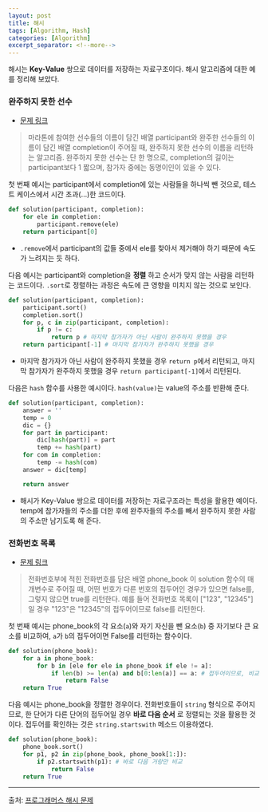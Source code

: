 ```yaml
---
layout: post
title: 해시
tags: [Algorithm, Hash]
categories: [Algorithm]
excerpt_separator: <!--more-->
---
```

해시는 **Key-Value** 쌍으로 데이터를 저장하는 자료구조이다. 해시 알고리즘에 대한 예를 정리해 보았다.<!--more-->

### 완주하지 못한 선수
- [문제 링크](https://programmers.co.kr/learn/courses/30/lessons/42576)
> 마라톤에 참여한 선수들의 이름이 담긴 배열 participant와 완주한 선수들의 이름이 담긴 배열 completion이 주어질 때, 완주하지 못한 선수의 이름을 리턴하는 알고리즘. 완주하지 못한 선수는 단 한 명으로, completion의 길이는 participant보다 1 짧으며, 참가자 중에는 동명이인이 있을 수 있다.

첫 번째 예시는 participant에서 completion에 있는 사람들을 하나씩 뺀 것으로, 테스트 케이스에서 시간 초과(...)한 코드이다.
```python
def solution(participant, completion):
    for ele in completion:
        participant.remove(ele)
    return participant[0]
```
- `.remove`에서 participant의 값들 중에서 ele를 찾아서 제거해야 하기 때문에 속도가 느려지는 듯 하다.

다음 예시는 participant와 completion을 **정렬** 하고 순서가 맞지 않는 사람을 리턴하는 코드이다. `.sort`로 정렬하는 과정은 속도에 큰 영향을 미치지 않는 것으로 보인다.
```py
def solution(participant, completion):
    participant.sort()
    completion.sort()
    for p, c in zip(participant, completion):
        if p != c:
            return p # 마지막 참가자가 아닌 사람이 완주하지 못했을 경우
    return participant[-1] # 마지막 참가자가 완주하지 못했을 경우
```
- 마지막 참가자가 아닌 사람이 완주하지 못했을 경우 `return p`에서 리턴되고, 마지막 참가자가 완주하지 못했을 경우 `return participant[-1]`에서 리턴된다.

다음은 `hash` 함수를 사용한 예시이다. `hash(value)`는 value의 주소를 반환해 준다.
```py
def solution(participant, completion):
    answer = ''
    temp = 0
    dic = {}
    for part in participant:
        dic[hash(part)] = part
        temp += hash(part)
    for com in completion:
        temp -= hash(com)
    answer = dic[temp]

    return answer
```
- 해시가 Key-Value 쌍으로 데이터를 저장하는 자료구조라는 특성을 활용한 예이다. temp에 참가자들의 주소를 더한 후에 완주자들의 주소를 빼서 완주하지 못한 사람의 주소만 남기도록 해 준다.

<p/>

### 전화번호 목록
- [문제 링크](https://programmers.co.kr/learn/courses/30/lessons/42577)
> 전화번호부에 적힌 전화번호를 담은 배열 phone_book 이 solution 함수의 매개변수로 주어질 때, 어떤 번호가 다른 번호의 접두어인 경우가 있으면 false를, 그렇지 않으면 true를 리턴한다. 예를 들어 전화번호 목록이 ["123", "12345"]일 경우 "123"은 "12345"의 접두어이므로 false를 리턴한다.

첫 번째 예시는 phone_book의 각 요소(`a`)와 자기 자신을 뺀 요소(`b`) 중 자기보다 큰 요소를 비교하여, `a`가 `b`의 접두어이면 False를 리턴하는 함수이다.
```py
def solution(phone_book):
    for a in phone_book:
        for b in [ele for ele in phone_book if ele != a]:
            if len(b) >= len(a) and b[0:len(a)] == a: # 접두어이므로, 비교할 단어(b)의 길이가 더 길어야 함
                return False
    return True
```

다음 예시는 phone_book을 정렬한 경우이다. 전화번호들이 `string` 형식으로 주어지므로, 한 단어가 다른 단어의 접두어일 경우 **바로 다음 순서** 로 정렬되는 것을 활용한 것이다. 접두어를 확인하는 것은 `string.startswith` 메소드 이용하였다.
```py
def solution(phone_book):
    phone_book.sort()
    for p1, p2 in zip(phone_book, phone_book[1:]):
        if p2.startswith(p1): # 바로 다음 거랑만 비교
            return False
    return True
```

---
출처: [프로그래머스 해시 문제](https://programmers.co.kr/learn/courses/30/parts/12077)
